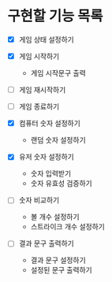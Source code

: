 # 구현할 기능 목록

- [x] 게임 상태 설정하기

- [x] 게임 시작하기
    - 게임 시작문구 출력

- [ ] 게임 재시작하기

- [ ] 게임 종료하기

- [x] 컴퓨터 숫자 설정하기
    - 랜덤 숫자 설정하기

- [x] 유저 숫자 설정하기
    - 숫자 입력받기
    - 숫자 유효성 검증하기

- [ ] 숫자 비교하기
    - 볼 개수 설정하기
    - 스트라이크 개수 설정하기

- [ ] 결과 문구 출력하기
    - 결과 문구 설정하기
    - 설정된 문구 출력하기